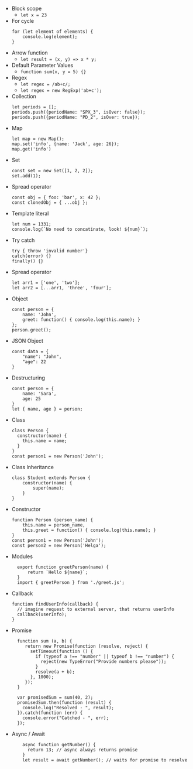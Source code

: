 * Block scope
    * `let x = 23`
* For cycle
    ```
    for (let element of elements) {
        console.log(element);
    }
    ```
* Arrow function
    * `let result = (x, y) => x * y;`
* Default Parameter Values
    * `function sum(x, y = 5) {}`
* Regex
    * `let regex = /ab+c/;`
    * `let regex = new RegExp('ab+c');`
* Collection
    ```
    let periods = [];
    periods.push({periodName: "SPX_3", isOver: false});
    periods.push({periodName: "PD_2", isOver: true});
    ```
* Map
    ```
    let map = new Map();
    map.set('info', {name: 'Jack', age: 26});
    map.get('info')
    ```
* Set
    ```
    const set = new Set([1, 2, 2]);
    set.add(1);
    ```
* Spread operator
    ```
    const obj = { foo: 'bar', x: 42 };
    const clonedObj = { ...obj };
    ```
* Template literal
    ```
    let num = 1331;
    console.log(`No need to concatinate, look! ${num}`);
    ```
* Try catch
    ```
    try { throw 'invalid number'} 
    catch(error) {}
    finally() {}
    ```
* Spread operator
    ```
    let arr1 = ['one', 'two'];
    let arr2 = [...arr1, 'three', 'four'];
    ```
* Object
    ```
    const person = {
        name: 'John',
        greet: function() { console.log(this.name); }
    };
    person.greet();
    ```
* JSON Object
    ```
    const data = {
        "name": "John",
        "age": 22
    }
    ```
* Destructuring
    ```
    const person = {
        name: 'Sara',
        age: 25
    }
    let { name, age } = person;
    ```
* Class
    ```
    class Person {
      constructor(name) {
        this.name = name;
      }
    }
    const person1 = new Person('John');
    ```
* Class Inheritance
    ```
    class Student extends Person {
        constructor(name) {
            super(name);
        }
    }
    ```
* Constructor
    ```
    function Person (person_name) {
        this.name = person_name,
        this.greet = function() { console.log(this.name); }
    }
    const person1 = new Person('John');
    const person2 = new Person('Helga');
    ```
* Modules
    ```
      export function greetPerson(name) {
          return `Hello ${name}`;
      }
      import { greetPerson } from './greet.js';
    ```
* Callback
    ```
    function findUserInfo(callback) {
      // imagine request to external server, that returns userInfo
      callback(userInfo);
    }
    ```
* Promise
    ```
      function sum (a, b) {
         return new Promise(function (resolve, reject) {
           setTimeout(function () {
             if (typeof a !== "number" || typeof b !== "number") {
               reject(new TypeError("Provide numbers please"));
             }
             resolve(a + b);
           }, 1000);
         });
      }
      
      var promisedSum = sum(40, 2);
      promisedSum.then(function (result) {
        console.log("Resolved - ", result);
      }).catch(function (err) {
        console.error("Catched - ", err);
      });
    ```
* Async / Await
    ```
        async function getNumber() {
          return 13; // async always returns promise
        }
        let result = await getNumber(); // waits for promise to resolve
    ```
